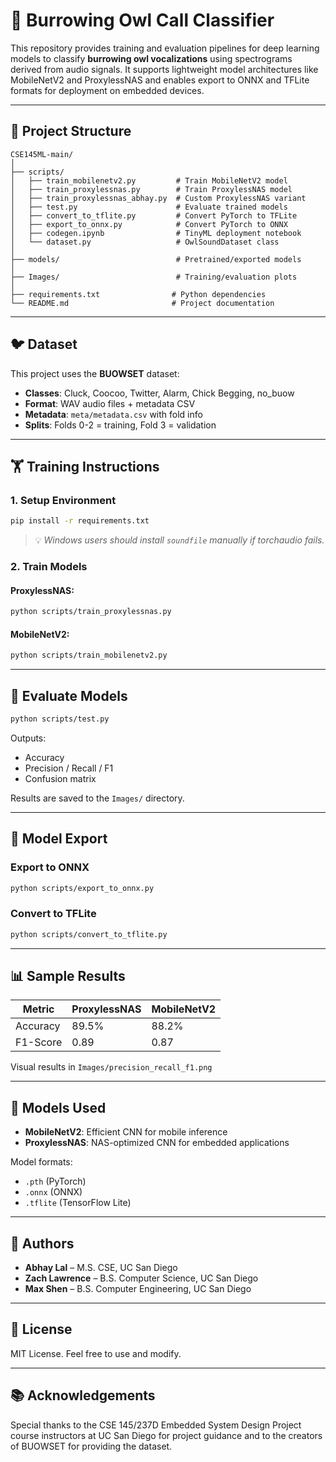 # 🦩 Burrowing Owl Call Classifier

This repository provides training and evaluation pipelines for deep learning models to classify **burrowing owl vocalizations** using spectrograms derived from audio signals. It supports lightweight model architectures like MobileNetV2 and ProxylessNAS and enables export to ONNX and TFLite formats for deployment on embedded devices.

---

## 📁 Project Structure

```
CSE145ML-main/
│
├── scripts/
│   ├── train_mobilenetv2.py         # Train MobileNetV2 model
│   ├── train_proxylessnas.py        # Train ProxylessNAS model
│   ├── train_proxylessnas_abhay.py  # Custom ProxylessNAS variant
│   ├── test.py                      # Evaluate trained models
│   ├── convert_to_tflite.py         # Convert PyTorch to TFLite
│   ├── export_to_onnx.py            # Convert PyTorch to ONNX
│   ├── codegen.ipynb                # TinyML deployment notebook
│   └── dataset.py                   # OwlSoundDataset class
│
├── models/                          # Pretrained/exported models
│
├── Images/                          # Training/evaluation plots
│
├── requirements.txt                # Python dependencies
└── README.md                       # Project documentation
```

---

## 🐦 Dataset

This project uses the **BUOWSET** dataset:

* **Classes**: Cluck, Coocoo, Twitter, Alarm, Chick Begging, no\_buow
* **Format**: WAV audio files + metadata CSV
* **Metadata**: `meta/metadata.csv` with fold info
* **Splits**: Folds 0-2 = training, Fold 3 = validation

---

## 🏋️ Training Instructions

### 1. Setup Environment

```bash
pip install -r requirements.txt
```

> 💡 *Windows users should install `soundfile` manually if torchaudio fails.*

### 2. Train Models

#### ProxylessNAS:

```bash
python scripts/train_proxylessnas.py
```

#### MobileNetV2:

```bash
python scripts/train_mobilenetv2.py
```

---

## 🔢 Evaluate Models

```bash
python scripts/test.py
```

Outputs:

* Accuracy
* Precision / Recall / F1
* Confusion matrix

Results are saved to the `Images/` directory.

---

## 📆 Model Export

### Export to ONNX

```bash
python scripts/export_to_onnx.py
```

### Convert to TFLite

```bash
python scripts/convert_to_tflite.py
```

---

## 📊 Sample Results

| Metric   | ProxylessNAS | MobileNetV2 |
| -------- | ------------ | ----------- |
| Accuracy | 89.5%        | 88.2%       |
| F1-Score | 0.89         | 0.87        |

Visual results in `Images/precision_recall_f1.png`

---

## 🧠 Models Used

* **MobileNetV2**: Efficient CNN for mobile inference
* **ProxylessNAS**: NAS-optimized CNN for embedded applications

Model formats:

* `.pth` (PyTorch)
* `.onnx` (ONNX)
* `.tflite` (TensorFlow Lite)

---

## 🤖 Authors

* **Abhay Lal** – M.S. CSE, UC San Diego
* **Zach Lawrence** – B.S. Computer Science, UC San Diego
* **Max Shen** – B.S. Computer Engineering, UC San Diego

---

## 📜 License

MIT License. Feel free to use and modify.

---

## 📚 Acknowledgements

Special thanks to the CSE 145/237D Embedded System Design Project course instructors at UC San Diego for project guidance and to the creators of BUOWSET for providing the dataset.
